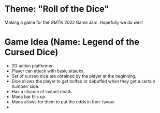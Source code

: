 # Theme: "Roll of the Dice"
Making a game for the GMTK 2022 Game Jam. Hopefully we do well!

# Game Idea (Name: Legend of the Cursed Dice)
- 2D action platformer
- Player can attack with basic attacks.
- Set of cursed dice are obtained by the player at the beginning.
- Dice allows the player to get buffed or debuffed when they get a certain number/ side.
- Has a chance of instant death.
- Mana bar fills up.
- Mana allows for them to put the odds in their favour.
- 
